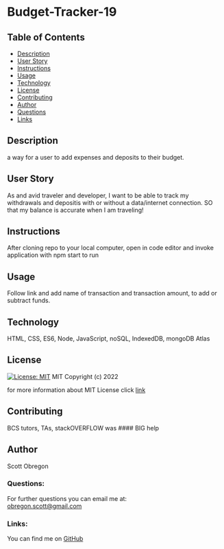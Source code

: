 
  # Budget-Tracker-19
  
  ## Table of Contents
  - [Description](#description)
  - [User Story](#userStory)
  - [Instructions](#instructions)
  - [Usage](#usage)
  - [Technology](#technology)
  - [License](#license)
  - [Contributing](#contributing)
  - [Author](#author)
  - [Questions](#questions)
  - [Links](#links)
  
  ## Description
  a way for a user to add expenses and deposits to their budget.

  ## User Story

  As and avid traveler and developer, I want to be able to track my withdrawals and depositis with or without a data/internet connection. SO that my balance is accurate when I am traveling!

  ## Instructions

  After cloning repo to your local computer, open in code editor and invoke application with npm start to run

  ## Usage

  Follow link and add name of transaction and transaction amount, to add or subtract funds.

  ## Technology

  HTML, CSS, ES6, Node, JavaScript, noSQL, IndexedDB, mongoDB Atlas

  ## License

  [![License: MIT](https://img.shields.io/badge/License-MIT-yellow.svg)](https://opensource.org/licenses/MIT)
  MIT
Copyright (c) 2022
     
for more information about MIT License click [link](https://opensource.org/licenses/MIT)
  
  ## Contributing

  BCS tutors, TAs, stackOVERFLOW was #### BIG help

  ## Author

  Scott Obregon

  ### Questions:
  For further questions you can email me at:<br />
  obregon.scott@gmail.com
  
  ### Links:
  You can find me on [GitHub](https://github.com/ObregonScott)
  

